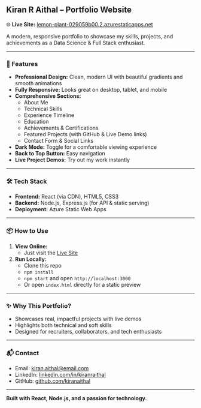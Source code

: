 ## Kiran R Aithal – Portfolio Website

🌐 **Live Site:** [lemon-plant-029059b00.2.azurestaticapps.net](https://lemon-plant-029059b00.2.azurestaticapps.net/)

A modern, responsive portfolio to showcase my skills, projects, and achievements as a Data Science & Full Stack enthusiast.

---

### 🚀 Features
- **Professional Design:** Clean, modern UI with beautiful gradients and smooth animations
- **Fully Responsive:** Looks great on desktop, tablet, and mobile
- **Comprehensive Sections:**
  - About Me
  - Technical Skills
  - Experience Timeline
  - Education
  - Achievements & Certifications
  - Featured Projects (with GitHub & Live Demo links)
  - Contact Form & Social Links
- **Dark Mode:** Toggle for a comfortable viewing experience
- **Back to Top Button:** Easy navigation
- **Live Project Demos:** Try out my work instantly

---

### 🛠️ Tech Stack
- **Frontend:** React (via CDN), HTML5, CSS3
- **Backend:** Node.js, Express.js (for API & static serving)
- **Deployment:** Azure Static Web Apps

---

### 📦 How to Use
1. **View Online:**
	- Just visit the [Live Site](https://lemon-plant-029059b00.2.azurestaticapps.net/)
2. **Run Locally:**
	- Clone this repo
	- `npm install`
	- `npm start` and open `http://localhost:3000`
	- Or open `index.html` directly for a static preview

---

### ✨ Why This Portfolio?
- Showcases real, impactful projects with live demos
- Highlights both technical and soft skills
- Designed for recruiters, collaborators, and tech enthusiasts

---

### 📬 Contact
- Email: kiran.aithal@email.com
- LinkedIn: [linkedin.com/in/kiranraithal](https://linkedin.com/in/kiranraithal)
- GitHub: [github.com/kiranaithal](https://github.com/kiranaithal)

---

**Built with React, Node.js, and a passion for technology.**
